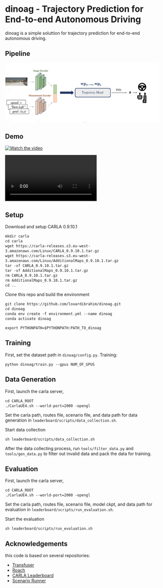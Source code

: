# dinoag - Trajectory Prediction for End-to-end Autonomous Driving

dinoag is a simple soluttion for trajectory prediction for end-to-end autonomous driving.  


## Pipeline
![teaser](pipeline.png)


## Demo


[![Watch the video](https://raw.githubusercontent.com/username/repository/branch/path/to/thumbnail.jpg)](https://raw.githubusercontent.com/louardibrahim/dinoag/blob/master/dinoag_carla.mp4)

<video src="dinoag_carla.mp4" controls="controls" style="max-width: 100%; height: auto;"></video>

## Setup
Download and setup CARLA 0.9.10.1
```
mkdir carla
cd carla
wget https://carla-releases.s3.eu-west-3.amazonaws.com/Linux/CARLA_0.9.10.1.tar.gz
wget https://carla-releases.s3.eu-west-3.amazonaws.com/Linux/AdditionalMaps_0.9.10.1.tar.gz
tar -xf CARLA_0.9.10.1.tar.gz
tar -xf AdditionalMaps_0.9.10.1.tar.gz
rm CARLA_0.9.10.1.tar.gz
rm AdditionalMaps_0.9.10.1.tar.gz
cd ..
```

Clone this repo and build the environment

```
git clone https://github.com/louardibrahim/dinoag.git
cd dinoag
conda env create -f environment.yml --name dinoag
conda activate dinoag
```

```
export PYTHONPATH=$PYTHONPATH:PATH_TO_dinoag
```

## Training
First, set the dataset path in ``dinoag/config.py``.
Training:
```
python dinoag/train.py --gpus NUM_OF_GPUS
```

## Data Generation
First, launch the carla server,
```
cd CARLA_ROOT
./CarlaUE4.sh --world-port=2000 -opengl
```
Set the carla path, routes file, scenario file, and data path for data generation in ``leaderboard/scripts/data_collection.sh``.

Start data collection

```
sh leaderboard/scripts/data_collection.sh
```
After the data collecting process, run `tools/filter_data.py` and `tools/gen_data.py` to filter out invalid data and pack the data for training.

## Evaluation
First, launch the carla server,
```
cd CARLA_ROOT
./CarlaUE4.sh --world-port=2000 -opengl
```
Set the carla path, routes file, scenario file, model ckpt, and data path for evaluation in ``leaderboard/scripts/run_evaluation.sh``.

Start the evaluation

```
sh leaderboard/scripts/run_evaluation.sh
```


## Acknowledgements

this code is based on several repositories:
- [Transfuser](https://github.com/autonomousvision/transfuser)
- [Roach](https://github.com/zhejz/carla-roach)
- [CARLA Leaderboard](https://github.com/carla-simulator/leaderboard)
- [Scenario Runner](https://github.com/carla-simulator/scenario_runner)

